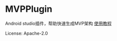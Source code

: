 # MVPPlugin
Android studio插件，帮助快速生成MVP架构
[使用教程](http://yugai.github.io/2017/02/27/AndroidStudio-MVPPlugin/#more)

License: Apache-2.0